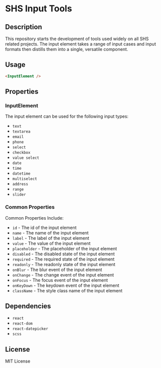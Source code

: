 # SHS Input Tools
## Description
This repository starts the development of tools used widely on all SHS related projects.  The input element takes a range of input cases and input formats then distills them into a single, versatile component.  
<!-- ## Installation
```bash
npm install @shs/input
``` -->
## Usage
```html
<InputElement />
```
## Properties
### InputElement
The input element can be used for the following input types:
- `text`
- `textarea`
- `email`
- `phone`
- `select`
- `checkbox`
- `value select`
- `date`
- `time`
- `datetime`
- `multiselect`
- `address`
- `range`
- `slider`

### Common Properties
Common Properties Include:
- `id` - The id of the input element
- `name` - The name of the input element
- `label` - The label of the input element
- `value` - The value of the input element
- `placeholder` - The placeholder of the input element
- `disabled` - The disabled state of the input element
- `required` - The required state of the input element
- `readonly` - The readonly state of the input element
- `onBlur` - The blur event of the input element
- `onChange` - The change event of the input element
- `onFocus` - The focus event of the input element
- `onKeyDown` - The keydown event of the input element
- `className` - The style class name of the input element

## Dependencies
- `react`
- `react-dom`
- `react-datepicker`
- `scss`

## License
MIT License


